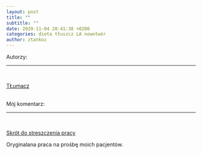 ```yaml
---
layout: post
title: ""
subtitle: ""
date: 2020-11-04 20:41:38 +0200
categories: dieta tłuszcz LA nowotwór
author: ztankoz
---
```


Autorzy:

<hr>
<br>

[TŁumacz]()

<br>
Mój komentarz:

<hr>
<br>

[Skrót do streszczenia pracy]()

Oryginalana praca na prośbę moich pacjentów.
